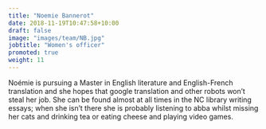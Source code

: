 ```yaml
---
title: "Noemie Bannerot"
date: 2018-11-19T10:47:58+10:00
draft: false
image: "images/team/NB.jpg"
jobtitle: "Women's officer"
promoted: true
weight: 11
---
```


Noémie is pursuing a Master in English literature and English-French translation and she hopes that google translation and other robots won’t steal her job.
She can be found almost at all times in the NC library writing essays; when she isn’t there she is probably listening to abba whilst missing her cats and drinking tea or eating cheese and playing video games.